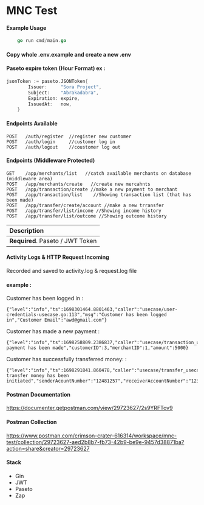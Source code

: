 
# MNC Test


#### Example Usage

```go
	go run cmd/main.go
```

#### Copy whole .env.example and create a new .env

#### Paseto expire token (Hour Format) ex :
```go
jsonToken := paseto.JSONToken{
		Issuer:     "Sora Project",
		Subject:    "Abrakadabra",
		Expiration: expire,
		IssuedAt:   now,
	}
```
#### Endpoints Available

```http
POST   /auth/register  //register new customer         
POST   /auth/login     //customer log in          
POST   /auth/logout    //coustomer log out         
```

#### Endpoints (Middleware Protected)
```http
GET    /app/merchants/list   //catch available merchants on database (middleware area)
POST   /app/merchants/create   //create new mercahnts 
POST   /app/transaction/create //make a new payment to merchant
POST   /app/transaction/list    //Showing transaction list (that has been made)
POST   /app/transfer/create/account //make a new trransfer 
POST   /app/transfer/list/income //Showing income history
POST   /app/transfer/list/outcome //Showing outcome history
```

| Description                |
| :------------------------- |
| **Required**. Paseto / JWT Token |

#### Activity Logs & HTTP Request Incoming
Recorded and saved to activity.log & request.log file
#### example :
Customer has been logged in :
```
{"level":"info","ts":1698301464.8801463,"caller":"usecase/user-credentials-usecase.go:113","msg":"Customer has been logged in","Customer Email":"awd@gmail.com"}
```
Customer has made a new payment :
```
{"level":"info","ts":1698258809.2386837,"caller":"usecase/transaction_usecase.go:35","msg":"A payment has been made","customerID":3,"merchantID":1,"amount":5000}
```
Customer has successfully transferred money: :
```
{"level":"info","ts":1698291841.860478,"caller":"usecase/transfer_usecase.go:43","msg":"Request transfer money has been initiated","senderAcountNumber":"12481257","receiverAccountNumber":"12371246","amount":10000}
```


#### Postman Documentation
https://documenter.getpostman.com/view/29723627/2s9YRFTov9

#### Postman Collection
https://www.postman.com/crimson-crater-616314/workspace/mnc-test/collection/29723627-aed2b8b7-fb73-42b9-be9e-9457d38871ba?action=share&creator=29723627


#### Stack
- Gin
- JWT
- Paseto
- Zap

